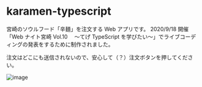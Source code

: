 # karamen-typescript

宮崎のソウルフード「辛麺」を注文する Web アプリです。
2020/9/18 開催「Web ナイト宮崎 Vol.10 　～てげ TypeScript を学びたい～」でライブコーディングの発表をするために制作されました。

注文はどこにも送信されないので、安心して（？）注文ボタンを押してください。

![image](https://user-images.githubusercontent.com/31984716/92990819-6921d080-f51a-11ea-99d3-345984fd8bf1.png)
